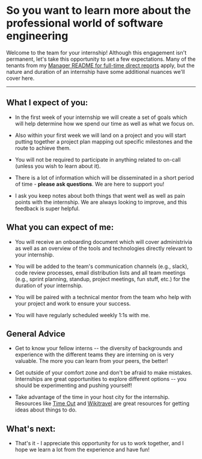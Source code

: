 # So you want to learn more about the professional world of software engineering
Welcome to the team for your internship!  Although this engagement isn't permanent, let's take this opportunity to set a few expectations.  Many of the tenants from my [Manager README for full-time direct reports](https://github.com/esquireofoz/Manager-README/blob/master/README.md) apply, but the nature and duration of an internship have some additional nuances we'll cover here.

---
## What I expect of you:
* In the first week of your internship we will create a set of goals which will help determine how we spend our time as well as what we focus on.

* Also within your first week we will land on a project and you will start putting together a project plan mapping out specific milestones and the route to achieve them.

* You will not be required to participate in anything related to on-call (unless you wish to learn about it).

* There is a lot of information which will be disseminated in a short period of time - **please ask questions**.  We are here to support you!

* I ask you keep notes about both things that went well as well as pain points with the internship.  We are always looking to improve, and this feedback is super helpful.

## What you can expect of me:
* You will receive an onboarding document which will cover administrivia as well as an overview of the tools and technologies directly relevant to your internship.

* You will be added to the team's communication channels (e.g., slack), code review processes, email distribution lists and all team meetings (e.g., sprint planning, standup, project meetings, fun stuff, etc.) for the duration of your internship.

* You will be paired with a technical mentor from the team who help with your project and work to ensure your success.

* You will have regularly scheduled weekly 1:1s with me.

## General Advice
* Get to know your fellow interns -- the diversity of backgrounds and experience with the different teams they are interning on is very valuable.  The more you can learn from your peers, the better!

* Get outside of your comfort zone and don't be afraid to make mistakes.  Internships are great opportunities to explore different options -- you should be experimenting and pushing yourself!

* Take advantage of the time in your host city for the internship.  Resources like [Time Out](https://www.timeout.com/) and [Wikitravel](https://wikitravel.org/en/Main_Page) are great resources for getting ideas about things to do.

## What's next:
* That's it - I appreciate this opportunity for us to work together, and I hope we learn a lot from the experience and have fun!
